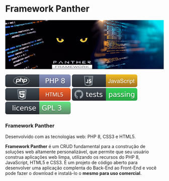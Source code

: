 Framework Panther
================

<img src="https://github.com/framework-panther/panther/blob/master/img/framework-panther-banner.png">

<p align="left">
<a href="https://www.php.net/releases/8.0/pt_BR.php"><img src="https://github.com/framework-panther/panther/blob/master/img/php.svg" alt="PHP:8"></a>
<a href="https://www.javascript.com/"><img src="https://github.com/framework-panther/panther/blob/master/img/javascript.svg" alt="JavaScript"></a>
<a href="https://www.w3schools.com/html/"><img src="https://github.com/framework-panther/panther/blob/master/img/html5.svg" alt="JavaScript"></a>
<a href="https://github.com"><img src="https://github.com/framework-panther/panther/blob/master/img/test.svg" alt="Test"></a>
<a href="https://www.gnu.org/licenses/gpl-3.0.pt-br.html"><img src="https://github.com/framework-panther/panther/blob/master/img/licenca.svg" alt="License"></a>
</p>

### Framework Panther

Desenvolvido com as tecnologias web: PHP 8, CSS3 e HTML5.

**Framework Panther** é um CRUD fundamental para a construção de soluções web altamente personalizável, que permite que seu usuário construa aplicações web limpa, utilizando os recursos do PHP 8, JavaScript, HTML5 e CSS3. É um projeto de código aberto para desenvolver uma aplicação complenta do Back-End ao Front-End e você pode fazer o download e instalá-lo o **mesmo para uso comercial**.


